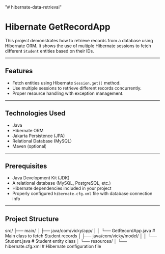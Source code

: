 "# hibernate-data-retrieval" 

# Hibernate GetRecordApp

This project demonstrates how to retrieve records from a database using Hibernate ORM. It shows the use of multiple Hibernate sessions to fetch different `Student` entities based on their IDs.

---

## Features

- Fetch entities using Hibernate `Session.get()` method.
- Use multiple sessions to retrieve different records concurrently.
- Proper resource handling with exception management.

---

## Technologies Used

- Java
- Hibernate ORM
- Jakarta Persistence (JPA)
- Relational Database (MySQL)
- Maven (optional)

---

## Prerequisites

- Java Development Kit (JDK)
- A relational database (MySQL, PostgreSQL, etc.)
- Hibernate dependencies included in your project
- Properly configured `hibernate.cfg.xml` file with database connection info

---

## Project Structure

src/
├── main/
│ ├── java/com/vicky/app/
│ │ └── GetRecordApp.java # Main class to fetch Student records
│ ├── java/com/vicky/model/
│ │ └── Student.java # Student entity class
│ └── resources/
│ └── hibernate.cfg.xml # Hibernate configuration file

